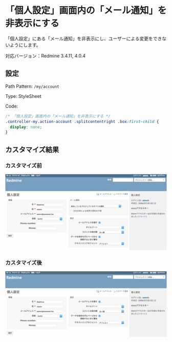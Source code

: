 # 「個人設定」画面内の「メール通知」を非表示にする

「個人設定」にある「メール通知」を非表示にし、ユーザーによる変更をできないようにします。

対応バージョン：Redmine 3.4.11, 4.0.4

## 設定

Path Pattern: `/my/account`

Type: StyleSheet

Code:

``` css
/* 「個人設定」画面内の「メール通知」を非表示にする */
.controller-my.action-account .splitcontentright .box:first-child {
  display: none;
}
```

## カスタマイズ結果

### カスタマイズ前

![](hide-mail-notification-box-before@2x.png)


### カスタマイズ後

![](hide-mail-notification-box-after@2x.png)